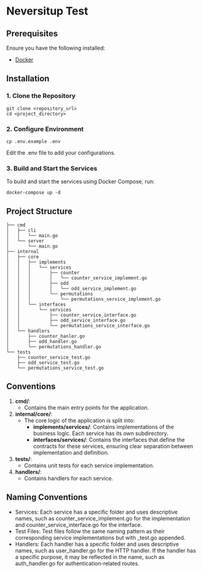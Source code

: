 # Neversitup Test

## Prerequisites
Ensure you have the following installed:

- [Docker](https://www.docker.com/)

## Installation

### 1. Clone the Repository

```terminal
git clone <repository_url>
cd <project_directory>
```
### 2. Configure Environment
```terminal
cp .env.example .env
```
Edit the .env file to add your configurations.

### 3. Build and Start the Services
To build and start the services using Docker Compose, run:
```terminal
docker-compose up -d
```

## Project Structure
    ├── cmd
    │   ├── cli
    │   │   └── main.go
    │   └── server
    │       └── main.go
    ├── internal
    │   ├── core
    │   │   ├── implements
    │   │   │   └── services
    │   │   │       ├── counter
    │   │   │       │   └── counter_service_implement.go
    │   │   │       ├── odd
    │   │   │       │   └── odd_service_implement.go
    │   │   │       └── permutations
    │   │   │           └── permutations_service_implement.go
    │   │   └── interfaces
    │   │       └── services
    │   │           ├── counter_service_interface.go
    │   │           ├── odd_service_interface.go
    │   │           └── permutations_service_interface.go
    │   └── handlers
    │       ├── counter_hanler.go
    │       ├── odd_handler.go
    │       └── permutations_handler.go
    └── tests
        ├── counter_service_test.go
        ├── odd_service_test.go
        └── permutations_service_test.go

## Conventions

1. **cmd/**:
    - Contains the main entry points for the application.
2. **internal/core/**:
    - The core logic of the application is split into:
        - **implements/services/**: Contains implementations of the business logic. Each service has its own subdirectory.
        - **interfaces/services/**: Contains the interfaces that define the contracts for these services, ensuring clear separation between implementation and definition.
3. **tests/**:
    - Contains unit tests for each service implementation.
4. **handlers/**:
    - Contains handlers for each service.

## Naming Conventions
 - Services: Each service has a specific folder and uses descriptive names, such as counter_service_implement.go for the implementation and counter_service_interface.go for the interface.
 - Test Files: Test files follow the same naming pattern as their corresponding service implementations but with _test.go appended.    
 - Handlers: Each handler has a specific folder and uses descriptive names, such as user_handler.go for the HTTP handler. If the handler has a specific purpose, it may be reflected in the name, such as auth_handler.go for authentication-related routes.
